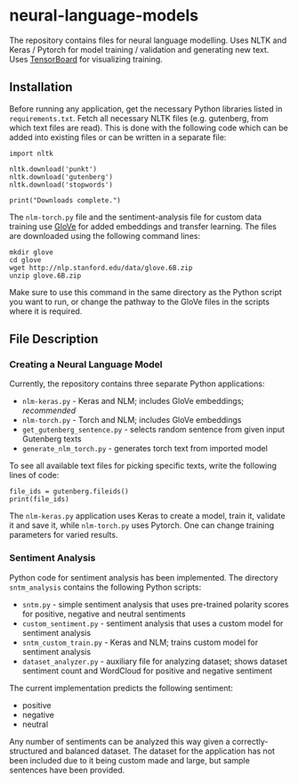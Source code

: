 # neural-language-models
The repository contains files for neural language modelling. Uses NLTK and Keras / Pytorch for model training / validation and generating new text. Uses [TensorBoard](https://www.tensorflow.org/tensorboard) for visualizing training. 

## Installation

Before running any application, get the necessary Python libraries listed in `requirements.txt`. Fetch all necessary NLTK files (e.g. gutenberg, from which text files are read). This is done with the following code which can be added into existing files or can be written in a separate file:

```
import nltk

nltk.download('punkt')
nltk.download('gutenberg')
nltk.download('stopwords')

print("Downloads complete.")
```

The `nlm-torch.py` file and the sentiment-analysis file for custom data training use [GloVe](https://nlp.stanford.edu/projects/glove/) for added embeddings and transfer learning. The files are downloaded using the following command lines:

```
mkdir glove
cd glove
wget http://nlp.stanford.edu/data/glove.6B.zip
unzip glove.6B.zip
```

Make sure to use this command in the same directory as the Python script you want to run, or change the pathway to the GloVe files in the scripts where it is required.

## File Description

### Creating a Neural Language Model
Currently, the repository contains three separate Python applications:
- `nlm-keras.py` - Keras and NLM; includes GloVe embeddings; *recommended*
- `nlm-torch.py` - Torch and NLM; includes GloVe embeddings
- `get_gutenberg_sentence.py` - selects random sentence from given input Gutenberg texts
- `generate_nlm_torch.py` - generates torch text from imported model

To see all available text files for picking specific texts, write the following lines of code:

```
file_ids = gutenberg.fileids()
print(file_ids)
```

The `nlm-keras.py` application uses Keras to create a model, train it, validate it and save it, while `nlm-torch.py` uses Pytorch. One can change training parameters for varied results.

### Sentiment Analysis
Python code for sentiment analysis has been implemented. The directory `sntm_analysis` contains the following Python scripts:
- `sntm.py` - simple sentiment analysis that uses pre-trained polarity scores for positive, negative and neutral sentiments
- `custom_sentiment.py` - sentiment analysis that uses a custom model for sentiment analysis
- `sntm_custom_train.py` - Keras and NLM; trains custom model for sentiment analysis
- `dataset_analyzer.py` - auxiliary file for analyzing dataset; shows dataset sentiment count and WordCloud for positive and negative sentiment

The current implementation predicts the following sentiment:
- positive
- negative
- neutral

Any number of sentiments can be analyzed this way given a correctly-structured and balanced dataset. The dataset for the application has not been included due to it being custom made and large, but sample sentences have been provided.
